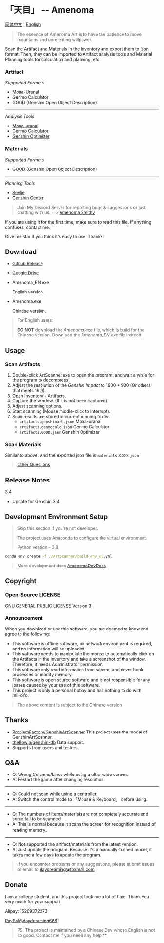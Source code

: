 # 「天目」 -- Amenoma

[简体中文](README.md) | [English](README_en.md)

> The essence of Amenoma Art is to have the patience to move mountains and unrelenting willpower.

Scan the Artifact and Materials in the Inventory and export them to json format. Then, they can be imported to Artifact analysis tools and Material Planning tools for calculation and planning, etc. 

### Artifact

*Supported Formats*
* Mona-Uranai
* Genmo Calculator
* GOOD (Genshin Open Object Description)
-------------------------------
*Analysis Tools*
* [Mona-uranai](https://www.mona-uranai.com)
* [Genmo Calculator](https://genshin.mingyulab.com)
* [Genshin Optimizer](https://frzyc.github.io/genshin-optimizer)

### Materials

*Supported Formats*
* GOOD (Genshin Open Object Description)
---------------------------------
*Planning Tools*
* [Seelie](https://seelie.me)
* [Genshin Center](https://genshin-center.com/)

> Join My Discord Server for reporting bugs & suggestions or just chatting with us. `-->` [Amenoma Smithy](https://discord.gg/5e3WyFNG9A)

If you are using it for the first time, make sure to read this file. If anything confuses, contact me.

Give me star if you think it's easy to use. Thanks!

## Download

- [Github Release](https://github.com/daydreaming666/Amenoma/releases)
- [Google Drive](https://drive.google.com/drive/folders/1FYrsXy_nznVcV_aN4731FTDWQcAacivy?usp=sharing)

- Amenoma_EN.exe
  
  English version.

- Amenoma.exe
  
  Chinese version.

> For English users:
> 
> **DO NOT** download the *Amenoma.exe* file, which is build for the Chinese version.
> Download the *Amenoma_EN.exe* file instead.

## Usage


### Scan Artifacts
1. Double-click ArtScanner.exe to open the program, and wait a while for the program to decompress. 
2. Adjust the resolution of the *Genshin Impact* to 1600 * 900 (Or others that meets 16:9).
3. Open Inventory - Artifacts.
4. Capture the window. (If it is not been captured)
5. Adjust scanning options.
6. Start scanning (Mouse middle-click to interrupt).
7. Scan results are stored in current running folder.
   - `artifacts.genshinart.json`  Mona-uranai 
   - `artifacts.genmocalc.json`   Genmo Calculator
   - `artifacts.GOOD.json`        Genshin Optimizer

### Scan Materials
Similar to above.
And the exported json file is `materials.GOOD.json`

> [Other Questions](#qa)


## Release Notes

3.4
- Update for Genshin 3.4


## Development Environment Setup 

> Skip this section if you're not developer.
>
> The project uses Anaconda to configure the virtual environment.
>
> Python version - 3.8

```cmd
conda env create -f ./ArtScanner/build_env_ui.yml
```
> More development docs [AmenomaDevDocs](AmenomaDevDocs/.)

## Copyright

### Open-Source LICENSE

[GNU GENERAL PUBLIC LICENSE Version 3](https://www.gnu.org/licenses/gpl-3.0.html)

### Announcement

When you download or use this software, you are deemed to know and agree to the following: 

- This software is offline software, no network environment is required, and no information will be uploaded. 
- This software needs to manipulate the mouse to automatically click on the Artifacts in the Inventory and take a screenshot of the window. Therefore, it needs Administrator permission.
- This software only read information from screen, and never hook processes or modify memory.
- This software is open source software and is not responsible for any losses caused by your use of this software. 
- This project is only a personal hobby and has nothing to do with miHoYo.

> The above content is subject to the Chinese version 

## Thanks

- [ProblemFactory/GenshinArtScanner](https://github.com/ProblemFactory/GenshinArtScanner) This project uses the model of GenshinArtScanner.
- [theBowja/genshin-db](https://github.com/theBowja/genshin-db) Data support.
- Supports from users and testers.

## Q&A

- Q: Wrong Columns/Lines while using a ultra-wide screen.
- A: Restart the game after changing resolution.

---------------

- Q: Could not scan while using a controller.
- A: Switch the control mode to 「Mouse & Keyboard」 before using.

---------------

- Q: The numbers of items/materials are not completely accurate and some fail to be scanned.
- A: This is normal because it scans the screen for recognition instead of reading memory。

---------------

- Q: Not supported the artifact/materials from the latest version.
- A: Just update the program. Because it's a manually-trained model, it takes me a few days to update the program.

> If you encounter problems or any suggestions, please submit issues or email to [daydreaming@foxmail.com](mailto://daydreaming@foxmail.com)


## Donate

I am a college student, and this project took me a lot of time.
Thank you very much for your support! 

Alipay: 15269372273

[PayPal@daydreaming666](https://www.paypal.me/daydreaming666)


> PS. 
> The project is maintained by a Chinese Dev whose English is not so good. Contact me if you need any help.**
